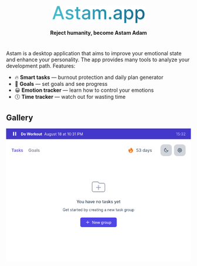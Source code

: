 <br>

<p align="center">
  <img src="./assets/logo.svg" height="48">
</p>

<p align="center"><b>Reject humanity, become Astam Adam</b></p>

<!-- line -->
<h1></h1> 

Astam is a desktop application that aims to improve your emotional state and enhance your personality. The app provides many tools to analyze your development path. Features:

- 🔥 <b>Smart tasks</b> — burnout protection and daily plan generator 
- 🚩 <b>Goals</b> — set goals and see progress
- 😀 <b>Emotion tracker</b> — learn how to control your emotions 
- 🕔 <b>Time tracker</b> — watch out for wasting time

## Gallery

<p align="center">
  <img src="./assets/screenshot.png" >
</p>

